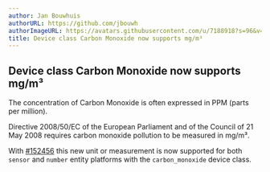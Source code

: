 ```yaml
---
author: Jan Bouwhuis
authorURL: https://github.com/jbouwh
authorImageURL: https://avatars.githubusercontent.com/u/7188918?s=96&v=4
title: Device class Carbon Monoxide now supports mg/m³
---
```


## Device class Carbon Monoxide now supports mg/m³

The concentration of Carbon Monoxide is often expressed in PPM (parts per million).

Directive 2008/50/EC of the European Parliament and of the Council of 21 May 2008 requires carbon monoxide pollution to be measured in mg/m³.

With [#152456](https://github.com/home-assistant/core/pull/152456) this new unit or measurement is now supported for both `sensor` and `number` entity platforms with the `carbon_monoxide` device class.
